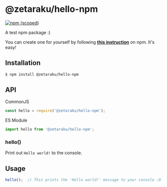 # @zetaraku/hello-npm

[![npm (scoped)](https://img.shields.io/npm/v/@zetaraku/hello-npm?logo=npm)](https://www.npmjs.com/package/@zetaraku/hello-npm)

A test npm package :)

You can create one for yourself by following **[this instruction](https://docs.npmjs.com/packages-and-modules/contributing-packages-to-the-registry)** on npm. It's easy!

## Installation

```sh
$ npm install @zetaraku/hello-npm
```

## API

CommonJS

```js
const hello = require('@zetaraku/hello-npm');
```

ES Module

```js
import hello from '@zetaraku/hello-npm';
```

### hello()

Print out `Hello world!` to the console.

## Usage

```js
hello();  // This prints the 'Hello world!' message to your console :D!
```
